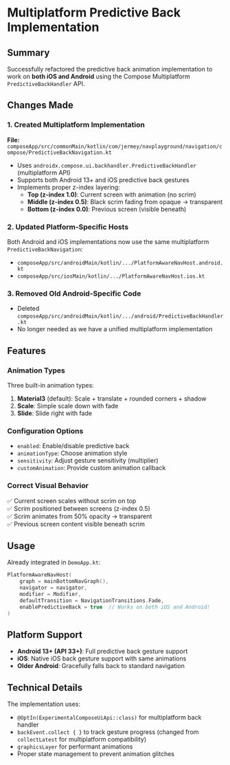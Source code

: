 # Multiplatform Predictive Back Implementation

## Summary

Successfully refactored the predictive back animation implementation to work on **both iOS and Android** using the Compose Multiplatform `PredictiveBackHandler` API.

## Changes Made

### 1. Created Multiplatform Implementation
**File:** `composeApp/src/commonMain/kotlin/com/jermey/navplayground/navigation/compose/PredictiveBackNavigation.kt`

- Uses `androidx.compose.ui.backhandler.PredictiveBackHandler` (multiplatform API)
- Supports both Android 13+ and iOS predictive back gestures
- Implements proper z-index layering:
  - **Top (z-index 1.0)**: Current screen with animation (no scrim)
  - **Middle (z-index 0.5)**: Black scrim fading from opaque → transparent
  - **Bottom (z-index 0.0)**: Previous screen (visible beneath)

### 2. Updated Platform-Specific Hosts
Both Android and iOS implementations now use the same multiplatform `PredictiveBackNavigation`:

- `composeApp/src/androidMain/kotlin/.../PlatformAwareNavHost.android.kt`
- `composeApp/src/iosMain/kotlin/.../PlatformAwareNavHost.ios.kt`

### 3. Removed Old Android-Specific Code
- Deleted `composeApp/src/androidMain/kotlin/.../android/PredictiveBackHandler.kt`
- No longer needed as we have a unified multiplatform implementation

## Features

### Animation Types
Three built-in animation types:
1. **Material3** (default): Scale + translate + rounded corners + shadow
2. **Scale**: Simple scale down with fade
3. **Slide**: Slide right with fade

### Configuration Options
- `enabled`: Enable/disable predictive back
- `animationType`: Choose animation style
- `sensitivity`: Adjust gesture sensitivity (multiplier)
- `customAnimation`: Provide custom animation callback

### Correct Visual Behavior
✅ Current screen scales without scrim on top  
✅ Scrim positioned between screens (z-index 0.5)  
✅ Scrim animates from 50% opacity → transparent  
✅ Previous screen content visible beneath scrim  

## Usage

Already integrated in `DemoApp.kt`:
```kotlin
PlatformAwareNavHost(
    graph = mainBottomNavGraph(),
    navigator = navigator,
    modifier = Modifier,
    defaultTransition = NavigationTransitions.Fade,
    enablePredictiveBack = true  // Works on both iOS and Android!
)
```

## Platform Support

- **Android 13+ (API 33+)**: Full predictive back gesture support
- **iOS**: Native iOS back gesture support with same animations
- **Older Android**: Gracefully falls back to standard navigation

## Technical Details

The implementation uses:
- `@OptIn(ExperimentalComposeUiApi::class)` for multiplatform back handler
- `backEvent.collect { }` to track gesture progress (changed from `collectLatest` for multiplatform compatibility)
- `graphicsLayer` for performant animations
- Proper state management to prevent animation glitches

